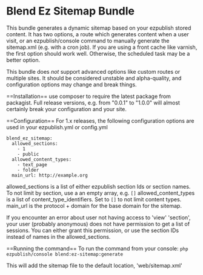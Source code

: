 Blend Ez Sitemap Bundle
=======================

This bundle generates a dynamic sitemap based on your ezpublish stored content.  It has two options, a route which generates content when a user visit, or an ezpublish/console command to manually generate the sitemap.xml (e.g. with a cron job).  If you are using a front cache like varnish, the first option should work well.  Otherwise, the scheduled task may be a better option.

This bundle does *not* support advanced options like custom routes or multiple sites.  It should be considered unstable and alpha-quality, and configuration options may change and break things.

==Installation==
use composer to require the latest package from packagist.  Full release versions, e.g. from "0.0.1" to "1.0.0" will almost certainly break your configuration and your site.

==Configuration==
For 1.x releases, the following configuration options are used in your ezpublish.yml or config.yml

```
blend_ez_sitemap:
  allowed_sections:
    - 1
    - public
  allowed_content_types:
    - text_page
    - folder
  main_url: http://example.org
```

allowed_sections is a list of either ezpublish section Ids or section names.  To not limit by section, use a an empty array, e.g. `[]`
allowed_content_types is a list of content_type_identifiers.  Set to `[]` to not limit content types.
main_url is the protocol + domain for the base domain for the sitemap.

If you encounter an error about user not having access to 'view' 'section', your user (probably anonymous) does not have permission to get a list of sessions.  You can either grant this permission, or use the section IDs instead of names in the allowed_sections.

==Running the command==
To run the command from your console:
`php ezpublish/console blend:ez-sitemap:generate`

This will add the sitemap file to the default location, 'web/sitemap.xml'


